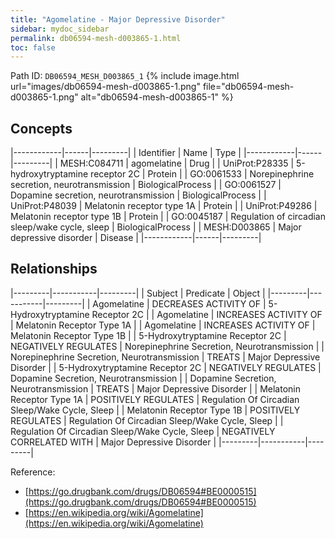 ```yaml
---
title: "Agomelatine - Major Depressive Disorder"
sidebar: mydoc_sidebar
permalink: db06594-mesh-d003865-1.html
toc: false 
---
```



Path ID: `DB06594_MESH_D003865_1`
{% include image.html url="images/db06594-mesh-d003865-1.png" file="db06594-mesh-d003865-1.png" alt="db06594-mesh-d003865-1" %}

## Concepts

|------------|------|---------|
| Identifier | Name | Type    |
|------------|------|---------|
| MESH:C084711 | agomelatine | Drug |
| UniProt:P28335 | 5-hydroxytryptamine receptor 2C | Protein |
| GO:0061533 | Norepinephrine secretion, neurotransmission | BiologicalProcess |
| GO:0061527 | Dopamine secretion, neurotransmission | BiologicalProcess |
| UniProt:P48039 | Melatonin receptor type 1A | Protein |
| UniProt:P49286 | Melatonin receptor type 1B | Protein |
| GO:0045187 | Regulation of circadian sleep/wake cycle, sleep | BiologicalProcess |
| MESH:D003865 | Major depressive disorder | Disease |
|------------|------|---------|

## Relationships

|---------|-----------|---------|
| Subject | Predicate | Object  |
|---------|-----------|---------|
| Agomelatine | DECREASES ACTIVITY OF | 5-Hydroxytryptamine Receptor 2C |
| Agomelatine | INCREASES ACTIVITY OF | Melatonin Receptor Type 1A |
| Agomelatine | INCREASES ACTIVITY OF | Melatonin Receptor Type 1B |
| 5-Hydroxytryptamine Receptor 2C | NEGATIVELY REGULATES | Norepinephrine Secretion, Neurotransmission |
| Norepinephrine Secretion, Neurotransmission | TREATS | Major Depressive Disorder |
| 5-Hydroxytryptamine Receptor 2C | NEGATIVELY REGULATES | Dopamine Secretion, Neurotransmission |
| Dopamine Secretion, Neurotransmission | TREATS | Major Depressive Disorder |
| Melatonin Receptor Type 1A | POSITIVELY REGULATES | Regulation Of Circadian Sleep/Wake Cycle, Sleep |
| Melatonin Receptor Type 1B | POSITIVELY REGULATES | Regulation Of Circadian Sleep/Wake Cycle, Sleep |
| Regulation Of Circadian Sleep/Wake Cycle, Sleep | NEGATIVELY CORRELATED WITH | Major Depressive Disorder |
|---------|-----------|---------|

Reference: 
  - [https://go.drugbank.com/drugs/DB06594#BE0000515](https://go.drugbank.com/drugs/DB06594#BE0000515)
  - [https://en.wikipedia.org/wiki/Agomelatine](https://en.wikipedia.org/wiki/Agomelatine)
